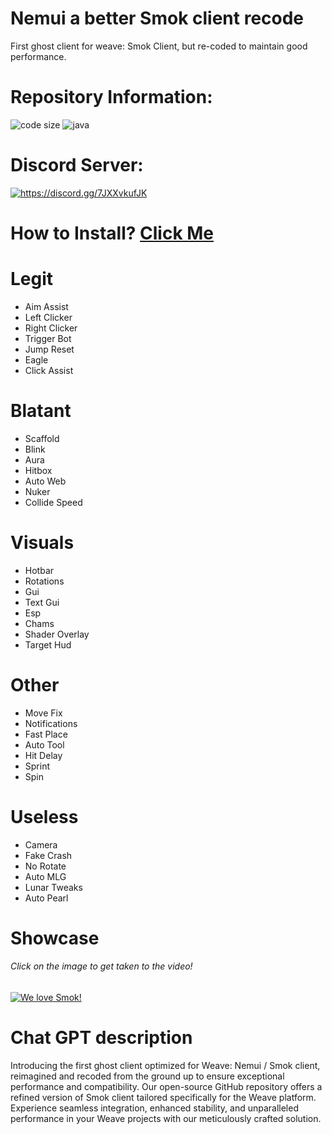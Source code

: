 # Nemui a better Smok client recode
First ghost client for weave: Smok Client, but re-coded to maintain good performance.

# Repository Information:
<p align="left">
  <img src="https://img.shields.io/github/languages/code-size/SleepyFish-YT/Nemui.svg" alt="code size"/>
  <img src="https://img.shields.io/github/languages/top/SleepyFish-YT/Nemui" alt="java"/>
</p>

# Discord Server:
<a href="https://discord.gg/7JXXvkufJK"><img src="https://invidget.switchblade.xyz/7JXXvkufJK" alt="https://discord.gg/7JXXvkufJK"/></a>

# How to Install? [Click Me](https://www.youtube.com/watch?v=LRy8zQkezpE&t)

# Legit
- Aim Assist
- Left Clicker
- Right Clicker
- Trigger Bot
- Jump Reset
- Eagle
- Click Assist

# Blatant
- Scaffold
- Blink
- Aura
- Hitbox
- Auto Web
- Nuker
- Collide Speed

# Visuals
- Hotbar
- Rotations
- Gui
- Text Gui
- Esp
- Chams
- Shader Overlay
- Target Hud

# Other
- Move Fix
- Notifications
- Fast Place
- Auto Tool
- Hit Delay
- Sprint
- Spin

# Useless
- Camera
- Fake Crash
- No Rotate
- Auto MLG
- Lunar Tweaks
- Auto Pearl

# Showcase
###### Click on the image to get taken to the video!
[![We love Smok!](http://img.youtube.com/vi/7ZDMQ2RRi-Y/0.jpg)](https://www.youtube.com/watch?v=7ZDMQ2RRi-Y&t=136s "Smok Preview")

# Chat GPT description
Introducing the first ghost client optimized for Weave: Nemui / Smok client, reimagined and recoded from the ground up to ensure exceptional performance and compatibility. Our open-source GitHub repository offers a refined version of Smok client tailored specifically for the Weave platform. Experience seamless integration, enhanced stability, and unparalleled performance in your Weave projects with our meticulously crafted solution.
